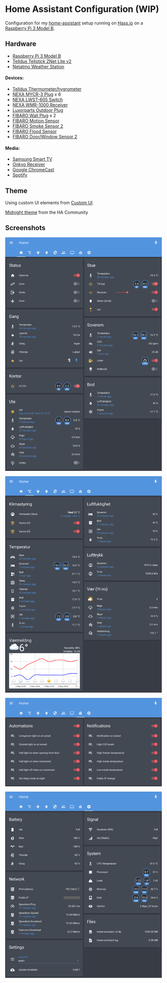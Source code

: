 # Home Assistant Configuration (WIP)

Configuration for my [home-assistant](https://www.home-assistant.io) setup running on
[Hass.io](https://www.home-assistant.io/hassio/) on a
[Raspberry Pi 3 Model B](https://www.raspberrypi.org/products/raspberry-pi-3-model-b/).

## Hardware

- [Raspberry Pi 3 Model B](https://www.raspberrypi.org/products/raspberry-pi-3-model-b/)
- [Telldus Tellstick ZNet Lite v2](https://home-assistant.io/components/tellduslive/)
- [Netatmo Weather Station](https://home-assistant.io/components/netatmo/)
 
#### Devices:
- [Telldus Thermometer/hygrometer](http://telldus.com/produkt/inneute-termohygro-sensor-433mhz/)
- [NEXA MYCR-3 Plug](https://www.clasohlson.com/no/Nexa-MYCR-3,-3-pack-fjernstr%C3%B8mbrytere--/36-6902) x 6
- [NEXA LWST-605 Switch](https://www.clasohlson.com/no/Nexa-LWST-605-trådløs-veggstrømbryter-/36-4614)
- [NEXA WMR-1000 Receiver](https://www.clasohlson.com/no/Nexa-WMR-1000-innbyggingsmottaker-p%C3%A5-av-/36-5940)
- [Luxorparts Outdoor Plug](https://www.kjell.com/no/produkter/elektro-og-verktoy/smarte-hjem/433mhz/fjernstrombryter/utenpaliggende-bryter/luxorparts-mini-fjernstrombryter-for-utendorsbruk-3000-w-p50990)
- [FIBARO Wall Plug](https://products.z-wavealliance.org/products/1653) x 2
- [FIBARO Motion Sensor](https://products.z-wavealliance.org/products/2762)
- [FIBARO Smoke Sensor 2](https://products.z-wavealliance.org/products/1273)
- [FIBARO Flood Sensor](https://products.z-wavealliance.org/products/2791)
- [FIBARO Door/Window Sensor 2](https://products.z-wavealliance.org/products/2181)
 
#### Media:
- [Samsung Smart TV](https://home-assistant.io/components/media_player.samsungtv/)
- [Onkyo Receiver](https://www.home-assistant.io/components/media_player.onkyo/)
- [Google ChromeCast](https://www.home-assistant.io/components/media_player.cast/)
- [Spotify](https://www.home-assistant.io/components/media_player.spotify/)

## Theme
Using custom UI elements from [Custom UI](https://github.com/andrey-git/home-assistant-custom-ui)

[Midnight theme](https://community.home-assistant.io/t/midnight-theme/28598) from the HA Community

## Screenshots

![Home Tab](https://github.com/benct/home-assistant-config/blob/master/screenshots/ha-home.png)

![Climate Tab](https://github.com/benct/home-assistant-config/blob/master/screenshots/ha-climate.png)

![Automations Tab](https://github.com/benct/home-assistant-config/blob/master/screenshots/ha-automations.png)

![Other Tab](https://github.com/benct/home-assistant-config/blob/master/screenshots/ha-other.png)

